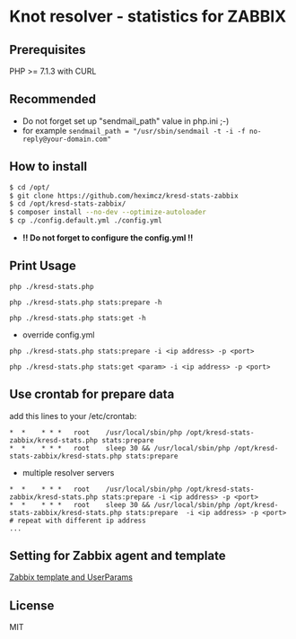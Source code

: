 # Knot resolver - statistics for ZABBIX

## Prerequisites

PHP >= 7.1.3 with CURL

## Recommended
* Do not forget set up "sendmail_path" value in php.ini ;-)
* for example ```sendmail_path = "/usr/sbin/sendmail -t -i -f no-reply@your-domain.com"```

## How to install

```sh
$ cd /opt/
$ git clone https://github.com/heximcz/kresd-stats-zabbix
$ cd /opt/kresd-stats-zabbix/
$ composer install --no-dev --optimize-autoloader
$ cp ./config.default.yml ./config.yml
```
 -  **!! Do not forget to configure the config.yml !!**

## Print Usage

```php ./kresd-stats.php```

```php ./kresd-stats.php stats:prepare -h```

```php ./kresd-stats.php stats:get -h```

- override config.yml

```php ./kresd-stats.php stats:prepare -i <ip address> -p <port>```

```php ./kresd-stats.php stats:get <param> -i <ip address> -p <port>```

## Use crontab for prepare data

add this lines to your /etc/crontab:

```
*  *    * * *   root    /usr/local/sbin/php /opt/kresd-stats-zabbix/kresd-stats.php stats:prepare
*  *    * * *   root    sleep 30 && /usr/local/sbin/php /opt/kresd-stats-zabbix/kresd-stats.php stats:prepare
```
- multiple resolver servers
```
*  *    * * *   root    /usr/local/sbin/php /opt/kresd-stats-zabbix/kresd-stats.php stats:prepare -i <ip address> -p <port>
*  *    * * *   root    sleep 30 && /usr/local/sbin/php /opt/kresd-stats-zabbix/kresd-stats.php stats:prepare  -i <ip address> -p <port>
# repeat with different ip address
...
```

## Setting for Zabbix agent and template

[Zabbix template and UserParams](https://github.com/heximcz/kresd-stats-zabbix/tree/master/zabbix)

## License

MIT

